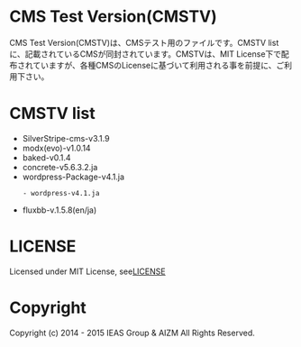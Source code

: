CMS Test Version(CMSTV)
========
CMS Test Version(CMSTV)は、CMSテスト用のファイルです。CMSTV listに、記載されているCMSが同封されています。CMSTVは、MIT License下で配布されていますが、各種CMSのLicenseに基づいて利用される事を前提に、ご利用下さい。

CMSTV list
========
- SilverStripe-cms-v3.1.9
- modx(evo)-v1.0.14
- baked-v0.1.4
- concrete-v5.6.3.2.ja
- wordpress-Package-v4.1.ja
  ```
  - wordpress-v4.1.ja
  ```
- fluxbb-v.1.5.8(en/ja)



LICENSE
========
Licensed under MIT License, see[LICENSE](https://github.com/win-k/CMSTV/blob/master/LICENSE)

Copyright
========
Copyright (c) 2014 - 2015 IEAS Group & AIZM All Rights Reserved.